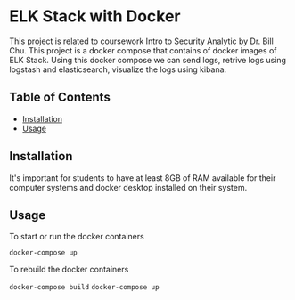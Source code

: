 # ELK Stack with Docker

This project is related to coursework Intro to Security Analytic by Dr. Bill Chu. This project is a docker compose that contains of docker images of ELK Stack. Using this docker compose we can send logs, retrive logs using logstash and elasticsearch, visualize the logs using kibana.

## Table of Contents

- [Installation](#installation)
- [Usage](#usage)

## Installation

It's important for students to have at least 8GB of RAM available for their computer systems and docker desktop installed on their system.

## Usage

To start or run the docker containers

``` docker-compose up ```

To rebuild the docker containers

``` docker-compose build ```
``` docker-compose up ```